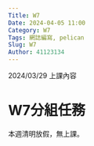 ```yaml
---
Title: W7
Date: 2024-04-05 11:00
Category: W7
Tags: 網誌編寫, pelican
Slug: W7
Author: 41123134
---
```


2024/03/29 上課內容

<!-- PELICAN_END_SUMMARY -->

# W7分組任務
本週清明放假，無上課。